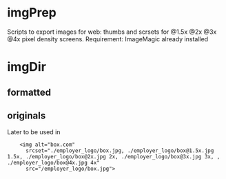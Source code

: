 # imgPrep

Scripts to export images for web: thumbs and scrsets for @1.5x @2x @3x @4x pixel density screens.
Requirement: ImageMagic already installed

# imgDir
## formatted
## originals

Later to be used in

        <img alt="box.com"
          srcset="./employer_logo/box.jpg, ./employer_logo/box@1.5x.jpg 1.5x, ./employer_logo/box@2x.jpg 2x, ./employer_logo/box@3x.jpg 3x, , ./employer_logo/box@4x.jpg 4x"
          src="/employer_logo/box.jpg">
